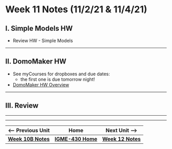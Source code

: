 # Week 11 Notes (11/2/21 & 11/4/21)

## I. Simple Models HW

- Review HW - Simple Models

<hr>

## II. DomoMaker HW
- See myCourses for dropboxes and due dates:
  - the first one is due tomorrow night!
- [DomoMaker HW Overview](../hw-notes/HW-DomoMaker.md)

<hr>

## III. Review 

<hr><hr>

| <-- Previous Unit | Home | Next Unit -->
| --- | --- | --- 
| [**Week 10B Notes**](10B.md)   |  [**IGME-430 Home**](../README.md) |  [**Week 12 Notes**](12.md)
